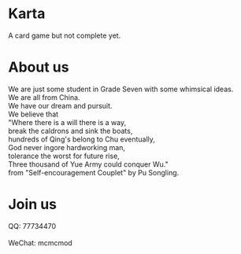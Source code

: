 # Karta
A card game but not complete yet.

# About us
We are just some student in Grade Seven with some whimsical ideas.\
We are all from China.\
We have our dream and pursuit.\
We believe that \
"Where there is a will there is a way,\
break the caldrons and sink the boats, \
hundreds of Qing's belong to Chu eventually, \
God never ingore hardworking man, \
tolerance the worst for future rise, \
Three thousand of Yue Army could conquer Wu." \
from "Self-encouragement Couplet" by Pu Songling.
# Join us
QQ:    77734470\
\
WeChat: mcmcmod
